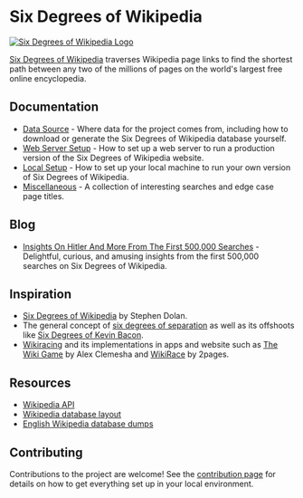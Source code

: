 # Six Degrees of Wikipedia

[![Six Degrees of Wikipedia Logo](/website/src/images/logo@2x.png)](https://www.sixdegreesofwikipedia.com/)

[Six Degrees of Wikipedia](https://www.sixdegreesofwikipedia.com) traverses Wikipedia page links to
find the shortest path between any two of the millions of pages on the world's largest free online
encyclopedia.

## Documentation

- [Data Source](./docs/data-source.md) - Where data for the project comes from, including how to
  download or generate the Six Degrees of Wikipedia database yourself.
- [Web Server Setup](./docs/web-server-setup.md) - How to set up a web server to run a production
  version of the Six Degrees of Wikipedia website.
- [Local Setup](.github/CONTRIBUTING.md) - How to set up your local machine to run your own version
  of Six Degrees of Wikipedia.
- [Miscellaneous](./docs/miscellaneous.md) - A collection of interesting searches and edge case
  page titles.

## Blog

- [Insights On Hitler And More From The First 500,000
  Searches](https://www.sixdegreesofwikipedia.com/blog/search-results-analysis) - Delightful,
  curious, and amusing insights from the first 500,000 searches on Six Degrees of Wikipedia.

## Inspiration

- [Six Degrees of Wikipedia](http://mu.netsoc.ie/wiki/) by Stephen Dolan.
- The general concept of
  [six degrees of separation](https://en.wikipedia.org/wiki/Six_degrees_of_separation) as well as
  its offshoots like
  [Six Degrees of Kevin Bacon](https://en.wikipedia.org/wiki/Six_Degrees_of_Kevin_Bacon).
- [Wikiracing](https://en.wikipedia.org/wiki/Wikiracing) and its implementations in apps and website
  such as
  [The Wiki Game](https://itunes.apple.com/us/app/the-wiki-game-a-wikipedia-game-of-racing-and-exploring/id459318432?mt=8)
  by Alex Clemesha and [WikiRace](http://2pages.net/wikirace.php) by 2pages.

## Resources

- [Wikipedia API](https://www.mediawiki.org/wiki/API:Main_page)
- [Wikipedia database layout](https://www.mediawiki.org/wiki/Manual:Database_layout)
- [English Wikipedia database dumps](https://dumps.wikimedia.your.org/enwiki)

## Contributing

Contributions to the project are welcome! See the [contribution page](./.github/CONTRIBUTING.md) for
details on how to get everything set up in your local environment.
